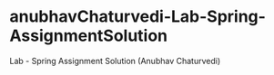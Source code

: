 # anubhavChaturvedi-Lab-Spring-AssignmentSolution
Lab - Spring Assignment Solution (Anubhav Chaturvedi)
